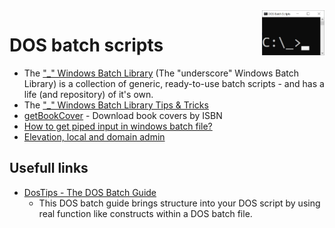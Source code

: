 <!--
![dos_batch_scripts](https://user-images.githubusercontent.com/15011459/209822156-0371b1a4-ee1f-43ef-a11d-97cdcc4742dd.jpg)
-->
<img align="right" width="100" height=auto src="dos_batch_scripts.jpg">

# DOS batch scripts

- The ["_" Windows Batch Library](https://github.com/ClicketyClickDK/Underscore) (The "underscore" Windows Batch Library) is a collection of generic, ready-to-use batch scripts - and has a life (and repository) of it's own.
- The ["_" Windows Batch Library Tips &amp; Tricks](https://github.com/ClicketyClickDK/Underscore/blob/master/Tips2tricks.md)
- [getBookCover](getBookCover/) - Download book covers by ISBN
- [How to get piped input in windows batch file?](https://stackoverflow.com/a/52583931/7485823)
- [Elevation, local and domain admin](Elevator/)

## Usefull links

- [DosTips - The DOS Batch Guide](https://www.dostips.com)
    - This DOS batch guide brings structure into your DOS script by using real function like constructs within a DOS batch file.
<!--
### Not so usefull links

- [DOS Batch Programming - Eric Phelps](https://www.ericphelps.com/batch/)
    - Common DOS workarounds and methods to accomplish tasks not covered in the Win9x manual. Particular emphasis on processing lists and lines of data.
- [Converting DOS Batch Files to Shell Scripts](https://linux.die.net/abs-guide/dosbatch)
    - Even the crippled DOS batch file language allowed writing some fairly powerful scripts and applications, though they often required extensive kludges and ...
-->
